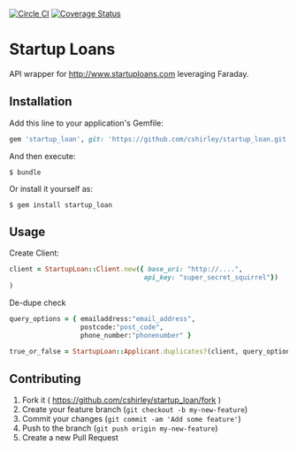 [![Circle CI](https://circleci.com/gh/cshirley/startup_loan.svg?style=svg)](https://circleci.com/gh/cshirley/startup_loan)
[![Coverage Status](https://coveralls.io/repos/cshirley/startup_loan/badge.svg?branch=master)](https://coveralls.io/r/cshirley/startup_loan?branch=master)
# Startup Loans

API wrapper for http://www.startuploans.com leveraging Faraday.



## Installation

Add this line to your application's Gemfile:

```ruby
gem 'startup_loan', git: 'https://github.com/cshirley/startup_loan.git'
```

And then execute:

    $ bundle

Or install it yourself as:

    $ gem install startup_loan

## Usage

Create Client:

```ruby
client = StartupLoan::Client.new({ base_uri: "http://....",
                                  api_key: "super_secret_squirrel"})
)
```
De-dupe check
```ruby
query_options = { emailaddress:"email_address",
                  postcode:"post_code",
                  phone_number:"phonenumber" }

true_or_false = StartupLoan::Applicant.duplicates?(client, query_options)
```


## Contributing

1. Fork it ( https://github.com/cshirley/startup_loan/fork )
2. Create your feature branch (`git checkout -b my-new-feature`)
3. Commit your changes (`git commit -am 'Add some feature'`)
4. Push to the branch (`git push origin my-new-feature`)
5. Create a new Pull Request
